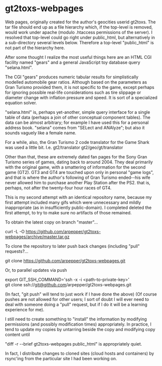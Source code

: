 # gt2toxs-webpages

Web pages, originally created for the author's geocities userid gt2toxs.  The tar file should end up as a file hierarchy which, if the top-level is removed, would work under apache (modulo .htaccess permissions of the server).  I resolved that top-level could go right under public_html, but alternatively in a sub-directory several levels below.  Therefore a top-level "public_html" is not part of the hierarchy here.

After some thought I realize the most useful things here are an HTML CGI facility named "gears" and a general JavaScript toy database query "selana.html".

The CGI "gears" produces numeric tabular results for simplistically modelled automobile gear ratios.  Although based on the parameters as Gran Turismo provided them, it is not specific to the game, except perhaps for ignoring possible real-life considerations such as tire slippage or diameter change with inflation pressure and speed.  It is sort of a specialized equation solver.

"selana.html" is, perhaps yet-another, simple query interface for a single table of data (perhaps a join of other conceptual component tables).  The data can be almost arbitrary; for example I have used this for a personal address book.  "selana" comes from "SELect and ANAlyze"; but also it sounds vaguely like a female name.

For a while, also, the Gran Turismo 2 code translator for the Game Shark was used a little bit. I.e.
   gt2/translator
   gt2/geo/gt/translator

Other than that, these are extremely dated fan pages for the Sony Gran Turismo series of games, dating back to around 2004.  They deal primarily with the original game, with a smattering of information for the second game (GT2).  GT3 and GT4 are touched upon only in personal "game logs", and that is where the author's following of Gran Turismo ended--his wife never allowed him to purchase another Play Station after the PS2. that is, perhaps, not after the twenty-four hour races of GT4.

This is my second attempt with an identical repository name, because my first attempt included many gifs which were unnecessary and mildly inappropriate (as in insufficiently public-domain).  I completed deleted the first attempt, to try to make sure no artifacts of those remained.

To obtain the latest copy on branch "master"...

 curl -L -O https://github.com/arpepper/gt2toxs-webpages/archive/master.tar.gz

To clone the repository to later push back changes
(including "pull" requests?...

   git clone https://github.com/arpepper/gt2toxs-webpages.git

Or, to parallel updates via push

   export GIT_SSH_COMMAND='ssh -x -i &lt;path-to-private-key>'<br>
   git clone ssh://git@github.com/arpepper/gt2toxs-webpages.git

(In fact, "git push" will tend to just work if I have done the above)
(Of course pushes are not allowed for other users; I sort of doubt I will ever need to deal with someone doing a "pull" request, but if I do it will be a learning experience for me).

I still need to create something to "install" the information by modifying permissions (and possibly modification times) appropriately.  In practice, I tend to update my copies by untarring beside the copy and modifying copy content until

"diff -r --brief gt2toxs-webpages public_html" is appropriately quiet.

In fact, I distribute changes to cloned sites (cloud hosts and containers) by rsync'ing from the particular site I had been working on.


